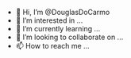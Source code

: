 - 👋 Hi, I’m @DouglasDoCarmo
- 👀 I’m interested in ...
- 🌱 I’m currently learning ...
- 💞️ I’m looking to collaborate on ...
- 📫 How to reach me ...

<!---
DouglasDoCarmo/DouglasDoCarmo is a ✨ special ✨ repository because its `README.md` (this file) appears on your GitHub profile.
You can click the Preview link to take a look at your changes.
--->

